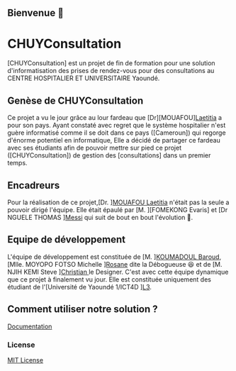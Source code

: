 ## Bienvenue 👋
# CHUYConsultation
[CHUYConsultation] est un projet de fin de formation pour une solution d'informatisation des prises de rendez-vous pour des consultations au CENTRE HOSPITALIER ET UNIVERSITAIRE Yaoundé.

## Genèse de CHUYConsultation

Ce projet a vu le jour grâce au lour fardeau que [Dr][MOUAFOU][Laetitia]() a pour son pays.
Ayant constaté avec regret que le système hospitalier n'est guère informatisé comme il se doit dans ce pays ([Cameroun]) qui regorge d'énorme potentiel en informatique, Elle a décidé de partager ce fardeau avec ses étudiants afin de pouvoir mettre sur pied ce projet ([CHUYConsultation]) de gestion des [consultations] dans un premier temps.

## Encadreurs

Pour la réalisation de ce projet,[Dr. ][MOUAFOU Laetitia]() n'était pas la seule a pouvoir dirigé l'équipe. Elle était épaulé par [M. ][FOMEKONG Evaris] et [Dr NGUELE THOMAS ][Messi]() qui suit de bout en bout l'évolution 🙏.

## Equipe de développement

L'équipe de développement est constituée de [M. ][KOUMADOUL Baroud](), [Mlle. MOYOPO FOTSO Michelle ][Rosane]() dite la Débogueuse 😆 et de [M. NJIH KEMI Steve ][Christian ]() le Designer.
C'est avec cette équipe dynamique que ce projet à finalement vu jour.
Elle est constituée uniquement des étudiant de l'[Université de Yaoundé 1/ICT4D ][L3]().

## Comment utiliser notre solution ?
[Documentation](Documentation/CommentUtiliserCHUYConsultation.pdf)

### License
[MIT License](LICENSE)